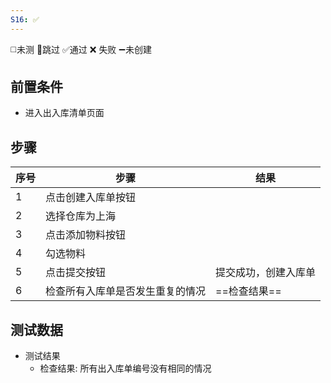 ```yaml
---
S16: ✅
---
```

◻️未测    🚫跳过     ✅通过    ❌ 失败    ➖未创建

## 前置条件

- 进入出入库清单页面

## 步骤

| 序号  | 步骤               | 结果         |
| --- | ---------------- | ---------- |
| 1   | 点击创建入库单按钮        |            |
| 2   | 选择仓库为上海          |            |
| 3   | 点击添加物料按钮         |            |
| 4   | 勾选物料             |            |
| 5   | 点击提交按钮           | 提交成功，创建入库单 |
| 6   | 检查所有入库单是否发生重复的情况 | ==检查结果==   |

## 测试数据

- 测试结果
	- 检查结果: 所有出入库单编号没有相同的情况
